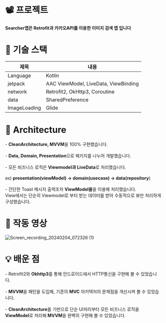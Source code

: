 <H1>📽️ 프로젝트</H1>
<b>Searcher앱은 Retrofit과 카카오API를 이용한 이미지 검색 앱 입니다</b>

<H1>🎯 기술 스택</H1>

|제목|내용|
|------|---|
|Language|Kotlin|
|jetpack|AAC ViewModel, LiveData, ViewBinding|
|network|Retrofit2, OkHttp3, Coroutine|
|data|SharedPreference|
|ImageLoading|Glide|

<H1> 🎄 Architecture</H1>
- <b>CleanArchitecture, MVVM</b>을 100% 구현했습니다. <br><br>
- <b>Data, Domain, Presentation</b>으로 패키지를 나누어 개발했습니다.<br><br>
- 모든 비즈니스 로직은 <b>Viewmodel과 LiveData</b>로 처리했습니다. <br><br>
  ex) <b>presentation(viewModel) -> domain(usecase) -> data(repository</b>) <br><br>
- 간단한 Toast 메시지 출력조차 <b>ViewModel을</b>을 이용해 처리했습니다.<br>
    View에서는 단순히 Viewmodel로 부터 받는 데이터를 받아 수동적으로 뷰만 처리하게 구성했습니다.

# 🎯 작동 영상
![Screen_recording_20240204_072326 (1)](https://github.com/choco5732/Searcher/assets/81561579/0dea41ce-5d3b-4aec-92f0-298946cfa19a)

<H1> 💡 배운 점</H1>
- <b></b>Retrofit2</b>와 <b>Okhttp3</b>를 통해 안드로이드에서 HTTP통신을 구현해 볼 수 있었습니다.<br><br>
- <b>MVVM</b>을 패턴을 도입해, 기존의 <b>MVC</b> 아키텍처의 문제점을 개선시켜 볼 수 있었습니다.<br><br>
- <b>CleanArchitecture</b>를 기반으로 단순 UI처리부터 모든 비즈니스 로직을 <b>ViewModel</b>로 처리해 <b>MVVM</b>을 완벽히 구현해 볼 수 있었습니다.



